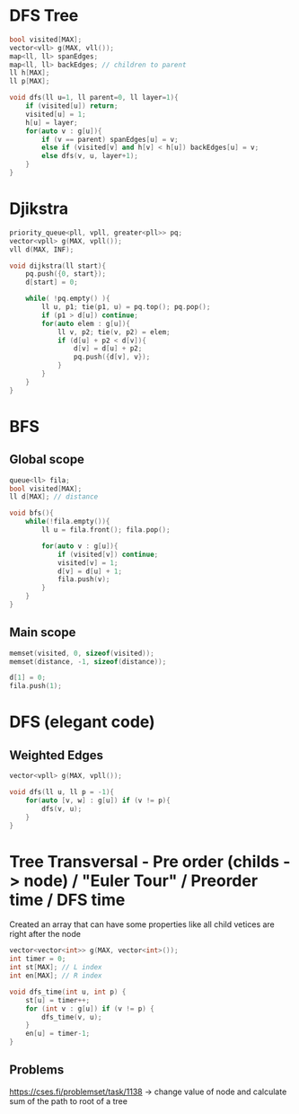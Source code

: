 # DFS Tree

```cpp
bool visited[MAX];
vector<vll> g(MAX, vll());
map<ll, ll> spanEdges;
map<ll, ll> backEdges; // children to parent
ll h[MAX];
ll p[MAX];

void dfs(ll u=1, ll parent=0, ll layer=1){
    if (visited[u]) return;
    visited[u] = 1;
    h[u] = layer;
    for(auto v : g[u]){
        if (v == parent) spanEdges[u] = v;
        else if (visited[v] and h[v] < h[u]) backEdges[u] = v; 
        else dfs(v, u, layer+1);
    }
}
```

# Djikstra

```cpp
priority_queue<pll, vpll, greater<pll>> pq;
vector<vpll> g(MAX, vpll());
vll d(MAX, INF);

void dijkstra(ll start){
    pq.push({0, start});
    d[start] = 0;

    while( !pq.empty() ){
        ll u, p1; tie(p1, u) = pq.top(); pq.pop();
        if (p1 > d[u]) continue;
        for(auto elem : g[u]){
            ll v, p2; tie(v, p2) = elem;
            if (d[u] + p2 < d[v]){
                d[v] = d[u] + p2;
                pq.push({d[v], v});
            }
        }
    }
}
```

# BFS

## Global scope

```cpp
queue<ll> fila;
bool visited[MAX];
ll d[MAX]; // distance

void bfs(){
    while(!fila.empty()){
        ll u = fila.front(); fila.pop();

        for(auto v : g[u]){
            if (visited[v]) continue;
            visited[v] = 1;
            d[v] = d[u] + 1;
            fila.push(v);
        }
    }
}
```

## Main scope

```cpp
memset(visited, 0, sizeof(visited));
memset(distance, -1, sizeof(distance));

d[1] = 0;
fila.push(1);
```

# DFS (elegant code)

## Weighted Edges

```cpp
vector<vpll> g(MAX, vpll());

void dfs(ll u, ll p = -1){
    for(auto [v, w] : g[u]) if (v != p){
        dfs(v, u);
    }
}
```

# Tree Transversal - Pre order (childs -> node) / "Euler Tour" / Preorder time / DFS time 

Created an array that can have some properties like all child vetices are right after the node

```cpp
vector<vector<int>> g(MAX, vector<int>());
int timer = 0;
int st[MAX]; // L index
int en[MAX]; // R index

void dfs_time(int u, int p) {
	st[u] = timer++;
	for (int v : g[u]) if (v != p) {
        dfs_time(v, u);
	}
	en[u] = timer-1;
}
```

## Problems

https://cses.fi/problemset/task/1138 -> change value of node and calculate sum of the path to root of a tree
